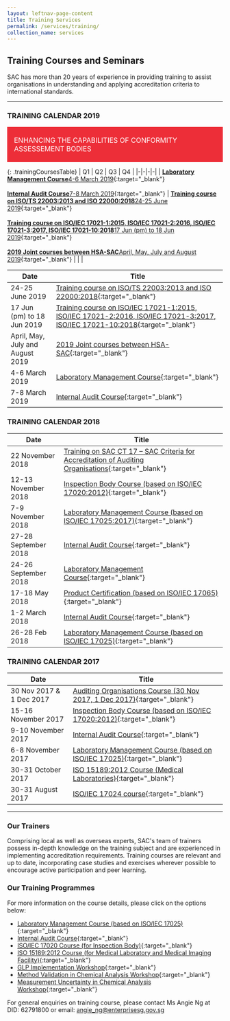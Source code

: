 ```yaml
---
layout: leftnav-page-content
title: Training Services
permalink: /services/training/
collection_name: services
---
```


## Training Courses and Seminars

SAC has more than 20 years of experience in providing training to assist organisations in understanding and applying accreditation criteria to international standards.

---

### TRAINING CALENDAR 2019

<div style="padding:1rem;font-size:1rem;background-color:#ED2E38;color:#FFFFFF;">
			<span style="display:inline-block;max-width:84%;vertical-align:middle;">ENHANCING THE CAPABILITIES OF CONFORMITY ASSESSEMENT BODIES</span>
			<span style="display:inline-block;width:14%;height:50px;vertical-align:middle;background:url('/images/services/training-table-icon.png') no-repeat center center;background-size:contain;"></span>
</div>
    
{: .trainingCoursesTable}
| Q1 | Q2 | Q3 | Q4 |
|-|-|-|-|
| [**Laboratory Management Course**4-6 March 2019](/services/training/training-courses-2019/laboratory-management-course){:target="_blank"}<br/><br/>[**Internal Audit Course**7-8 March 2019](/services/training/training-courses-2019/internal-audit-course){:target="_blank"} | [**Training course on ISO/TS 22003:2013 and ISO 22000:2018**24-25 June 2019](/services/training/training-courses-2019/training-course-on-ISOTS-220032013-and-ISO-220002018){:target="_blank"}<br/><br/>[**Training course on ISO/IEC 17021-1:2015, ISO/IEC 17021-2:2016, ISO/IEC 17021-3:2017, ISO/IEC 17021-10:2018**17 Jun (pm) to 18 Jun 2019](/services/training/training-courses-2019/training-course-ISOIEC-17021-12015,-ISOIEC-17021-22016){:target="_blank"}<br/><br/>[**2019 Joint courses between HSA-SAC**April, May, July and August 2019](/services/training/training-courses-2019/joint-courses-between-HSA-SAC){:target="_blank"} | | |

| Date | Title |
|-|-|
| 24-25 June 2019 | [Training course on ISO/TS 22003:2013 and ISO 22000:2018](/services/training/training-courses-2019/training-course-on-ISOTS-220032013-and-ISO-220002018){:target="_blank"} |
| 17 Jun (pm) to 18 Jun 2019 | [Training course on ISO/IEC 17021-1:2015, ISO/IEC 17021-2:2016, ISO/IEC 17021-3:2017, ISO/IEC 17021-10:2018](/services/training/training-courses-2019/training-course-ISOIEC-17021-12015,-ISOIEC-17021-22016){:target="_blank"} |
| April, May, July and August 2019 | [2019 Joint courses between HSA-SAC](/services/training/training-courses-2019/joint-courses-between-HSA-SAC){:target="_blank"} |
| 4-6 March 2019 | [Laboratory Management Course](/services/training/training-courses-2019/laboratory-management-course){:target="_blank"} |
| 7-8 March 2019 | [Internal Audit Course](/services/training/training-courses-2019/internal-audit-course){:target="_blank"} |

### TRAINING CALENDAR 2018

| Date | Title |
|-|-|
| 22 November 2018 | [Training on SAC CT 17 – SAC Criteria for Accreditation of Auditing Organisations](/services/training/training-courses-2018/SAC-CT-17-–-SAC-Criteria-for-Accreditation-of-Auditing-Organisations){:target="_blank"} |
| 12-13 November 2018 | [Inspection Body Course (based on ISO/IEC 17020:2012)](/services/training/training-courses-2018/Inspection-Body-Course-(based-on-ISOIEC-170202012)1003-1061){:target="_blank"} |
| 7-9 November 2018 | [Laboratory Management Course (based on ISO/IEC 17025:2017)](/services/training-courses-2018/Laboratory-Management-Course-(based-on-ISOIEC-170252017)){:target="_blank"} |
| 27-28 September 2018 | [Internal Audit Course](/services/training/training-courses-2018/Internal-Audit-Course0830-2507){:target="_blank"} |
| 24-26 September 2018 | [Laboratory Management Course](/services/training/training-courses-2018/Laboratory-Management-Course0830-1895){:target="_blank"} |
| 17-18 May 2018 | [Product Certification (based on ISO/IEC 17065)](/services/training/training-courses-2018/product-certification-ISO-IEC-17065){:target="_blank"} |
| 1-2 March 2018 | [Internal Audit Course](/services/training/training-courses-2018/Internal-Audit-Course0102-5356){:target="_blank"} |
| 26-28 Feb 2018 | [Laboratory Management Course (based on ISO/IEC 17025)](/services/training/training-courses-2018/laboratory-management-course-ISO-IEC-17025){:target="_blank"} |

### TRAINING CALENDAR 2017

| Date | Title |
|-|-|
| 30 Nov 2017 & 1 Dec 2017 | [Auditing Organisations Course (30 Nov 2017, 1 Dec 2017)](/services/training/training-courses-2017/Audit-Organisations-Course--30-November---01-December-2017){:target="_blank"} |
| 15-16 November 2017 | [Inspection Body Course (based on ISO/IEC 17020:2012)](/services/training/training-courses-2017/Inspection-Body-Course-(based-on-ISOIEC-170202012)1002-185){:target="_blank"} |
| 9-10 November 2017 | [Internal Audit Course](/services/training/training-courses-2017/Internal-Audit-Course1002-5459){:target="_blank"} |
| 6-8 November 2017 | [Laboratory Management Course (based on ISO/IEC 17025)](/services/training/training-courses-2017/Laboratory-Management-Course-(based-on-ISOIEC-17025)1002-1333){:target="_blank"} |
| 30-31 October 2017 | [ ISO 15189:2012 Course (Medical Laboratories)](/services/training/training-courses-2017/ISO-151892012-Course-(Medical-Laboratories-and-Medical-Imaging-Facilities)){:target="_blank"} |
| 30-31 August 2017 | [ISO/IEC 17024 course](/services/training/training-courses-2017/ISOIEC-17024-course0718-5116){:target="_blank"} |

---

### Our Trainers
Comprising local as well as overseas experts, SAC's team of trainers possess in-depth knowledge on the training subject and are experienced in implementing accreditation requirements. Training courses are relevant and up to date, incorporating case studies and exercises wherever possible to encourage active participation and peer learning.

### Our Training Programmes
For more information on the course details, please click on the options below: 
* [Laboratory Management Course (based on ISO/IEC 17025)](/files/training/Lab-Management-Course.pdf){:target="_blank"}
* [Internal Audit Course](/files/training/Internal-Audit-Course.pdf){:target="_blank"}
* [ISO/IEC 17020 Course (for Inspection Body)](/files/training/ISO-17020-Course.pdf){:target="_blank"}
* [ISO 15189:2012 Course (for Medical Laboratory and Medical Imaging Facility)](/files/training/ISO-15189-Course-Overview-June-2013.pdf){:target="_blank"}
* [GLP Implementation Workshop](/files/training/GLP-Implementation-Workshop.pdf){:target="_blank"}
* [Method Validation in Chemical Analysis Workshop](/files/training/MV-(chemical)-workshop.pdf){:target="_blank"}
* [Measurement Uncertainty in Chemical Analysis Workshop](/files/training/MU-(chemical)-workshop.pdf){:target="_blank"}

For general enquiries on training course, please contact Ms Angie Ng at DID: 62791800 or email: <angie_ng@enterprisesg.gov.sg>
